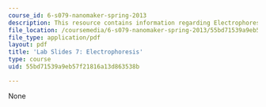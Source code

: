 ```yaml
---
course_id: 6-s079-nanomaker-spring-2013
description: This resource contains information regarding Electrophoresis.
file_location: /coursemedia/6-s079-nanomaker-spring-2013/55bd71539a9eb57f21816a13d863538b_MIT6_S079S13_lab_slides07.pdf
file_type: application/pdf
layout: pdf
title: 'Lab Slides 7: Electrophoresis'
type: course
uid: 55bd71539a9eb57f21816a13d863538b

---
```

None